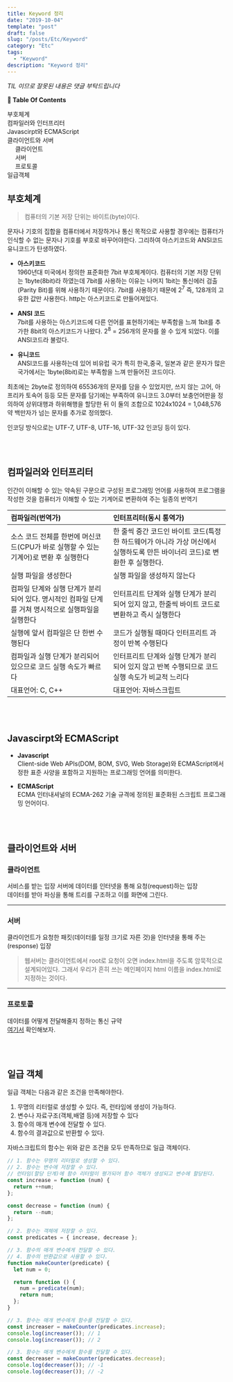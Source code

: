 ```yaml
---
title: Keyword 정리
date: "2019-10-04"
template: "post"
draft: false
slug: "/posts/Etc/Keyword"
category: "Etc"
tags:
  - "Keyword"
description: "Keyword 정리"
---
```

<span class="notice">
  <em>TIL 이므로 잘못된 내용은 댓글 부탁드립니다</em>
</span>

<div id="toc">

**:link:  Table Of Contents**

- [부호체계](#부호체계)
- [컴파일러와 인터프리터](#컴파일러와-인터프리터)
- [Javascirpt와 ECMAScript](#javascirpt와-ecmascript)
- [클라이언트와 서버](#클라이언트와-서버)
  - [클라이언트](#클라이언트)
  - [서버](#서버)
  - [프로토콜](#프로토콜)
- [일급객체](#일급-객체)

</div>

## 부호체계
> 컴퓨터의 기본 저장 단위는 바이트(byte)이다.

문자나 기호의 집합을 컴퓨터에서 저장하거나 통신 목적으로 사용할 경우에는 컴퓨터가 인식할 수 없는 문자나 기호를 부호로 바꾸어야한다.
그리하여 아스키코드와 ANSI코드 유니코드가 탄생하였다.

- **아스키코드**<br>
1960년대 미국에서 정의한 표준화한 7bit 부호체계이다.
컴퓨터의 기본 저장 단위는 1byte(8bit)라 하였는데
7bit를 사용하는 이유는 나머지 1bit는 통신에러 검출(Parity Bit)를 위해 사용하기 때문이다.
7bit를 사용하기 때문에 2<sup>7</sup> 즉, 128개의 고유한 값만 사용한다.
http는 아스키코드로 만들어져있다.

- **ANSI 코드**<br>
7bit를 사용하는 아스키코드에 다른 언어를 표현하기에는 부족함을 느껴 1bit를 추가한 8bit의 아스키코드가 나왔다.
2<sup>8</sup> = 256개의 문자를 쓸 수 있게 되었다.
이를 ANSI코드라 불렀다.

- **유니코드**<br>
ANSI코드를 사용하는데 있어 비유럽 국가 특히 한국,중국, 일본과 같은 문자가 많은 국가에서는 1byte(8bit)로는 부족함을 느껴 만들어진 코드이다.

최초에는 2byte로 정의하여 65536개의 문자를 담을 수 있었지만, 쓰지 않는 고어, 아프리카 토속어 등등 모든 문자를 담기에는 부족하여
유니코드 3.0부터 보충언어판을 정의하여 상위대행과 하위해행을 할당한 뒤 이 둘의 조합으로 1024x1024 = 1,048,576 약 백만자가 넘는 문자를 추가로 정의했다.

인코딩 방식으로는 UTF-7, UTF-8, UTF-16, UTF-32 인코딩 등이 있다.

<br>
<br>

## 컴파일러와 인터프리터
인간이 이해할 수 있는 약속된 구문으로 구성된 프로그래밍 언어를 사용하여 프로그램을 작성한 것을 컴퓨터가 이해할 수 있는 기계어로 변환하여 주는 일종의 번역기

<article class="board-tbl">

| 컴파일러(번역가) | 인터프리터(동시 통역가) |
| :------ | :-------- |
| 소스 코드 전체를 한번에 머신코드(CPU가 바로 실행할 수 있는 기계어)로 변환 후 실행한다 | 한 줄씩 중간 코드인 바이트 코드(특정한 하드웨어가 아니라 가상 머신에서 실행하도록 만든 바이너리 코드)로 변환한 후 실행한다. |
| 실행 파일을 생성한다 | 실행 파일을 생성하지 않는다 |
| 컴파일 단계와 실행 단계가 분리되어 있다. 명시적인 컴파일 단계를 거쳐 명시적으로 실행파일을 실행한다 | 인터프리트 단계와 실행 단계가 분리되어 있지 않고, 한줄씩 바이트 코드로 변환하고 즉시 실행한다 |
| 실행에 앞서 컴파일은 단 한번 수행된다 | 코드가 실행될 때마다 인터프리트 과정이 반복 수행된다 |
| 컴파일과 실행 단계가 분리되어 있으므로 코드 실행 속도가 빠르다 | 인터프리트 단계와 실행 단계가 분리되어 있지 않고 반복 수행되므로 코드 실행 속도가 비교적 느리다 |
| 대표언어: C, C++ | 대표언어: 자바스크립트 |

</article>

<br>
<br>

## Javascirpt와 ECMAScript

- **Javascript**<br>
Client-side Web APIs(DOM, BOM, SVG, Web Storage)와 ECMAScript에서 정한 표준 사양을 포함하고 지원하는 프로그래밍 언어를 의미한다.

- **ECMAScript**<br>
ECMA 인터내셔널의 ECMA-262 기술 규격에 정의된 표준화된 스크립트 프로그래밍 언어이다.

<br>
<br>

## 클라이언트와 서버

### 클라이언트
서비스를 받는 입장 서버에 데이터를 인터넷을 통해 요청(request)하는 입장<br>
데이터를 받아 파싱을 통해 트리를 구조하고 이를 화면에 그린다.

<hr class="sub" />

### 서버
클라이언트가 요청한 패킷(데이터를 일정 크기로 자른 것)을 인터넷을 통해 주는(response) 입장

> 웹서버는 클라이언트에서 root로 요청이 오면 index.html을 주도록 암묵적으로 설계되어있다. 그래서 우리가 흔히 쓰는 메인페이지 html 이름을 index.html로 지정하는 것이다.

<hr class="sub" />

### 프로토콜
데이터를 어떻게 전달해줄지 정하는 통신 규약<br>
[여기서](/posts/Etc/Protocol) 확인해보자.

<br>
<br>

## 일급 객체
일급 객체는 다음과 같은 조건을 만족해야한다.
1. 무명의 리터럴로 생성할 수 있다. 즉, 런타임에 생성이 가능하다.
2. 변수나 자료구조(객체,배열 등)에 저장할 수 있다
3. 함수의 매개 변수에 전달할 수 있다.
4. 함수의 결과값으로 반환할 수 있다.

자바스크립트의 함수는 위와 같은 조건을 모두 만족하므로 일급 객체이다.

``` javascript
// 1. 함수는 무명의 리터럴로 생성할 수 있다.
// 2. 함수는 변수에 저장할 수 있다.
// 런타임(할당 단계)에 함수 리터럴이 평가되어 함수 객체가 생성되고 변수에 할당된다.
const increase = function (num) {
  return ++num;
};

const decrease = function (num) {
  return --num;
};

// 2. 함수는 객체에 저장할 수 있다.
const predicates = { increase, decrease };

// 3. 함수의 매개 변수에게 전달할 수 있다.
// 4. 함수의 반환값으로 사용할 수 있다.
function makeCounter(predicate) {
  let num = 0;

  return function () {
    num = predicate(num);
    return num;
  };
}

// 3. 함수는 매개 변수에게 함수를 전달할 수 있다.
const increaser = makeCounter(predicates.increase);
console.log(increaser()); // 1
console.log(increaser()); // 2

// 3. 함수는 매개 변수에게 함수를 전달할 수 있다.
const decreaser = makeCounter(predicates.decrease);
console.log(decreaser()); // -1
console.log(decreaser()); // -2
```
<br>
<br>
<br>
<br>
<br>